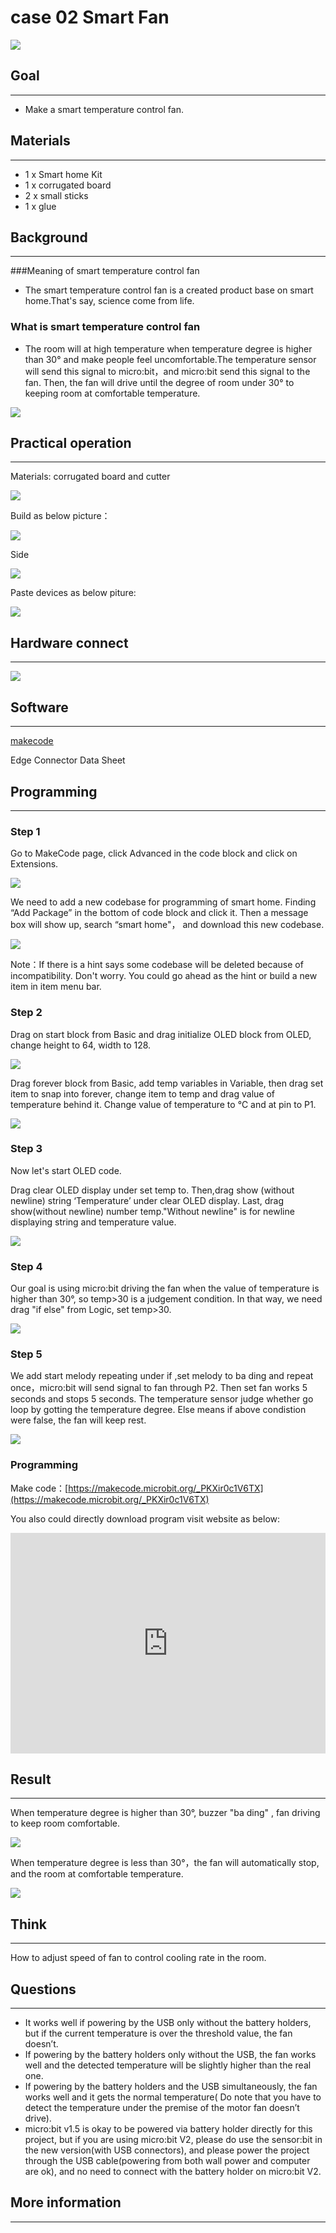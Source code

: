 # case 02 Smart Fan

![](./images/abtHWmp.jpg)
## Goal
---


- Make a smart temperature control fan. 

## Materials
---
- 1 x Smart home Kit
- 1 x corrugated board
- 2 x small sticks
- 1 x glue

## Background
---  
###Meaning of smart temperature control fan

- The smart temperature control fan is a created product base on smart home.That's say, science come from life.

### What is smart temperature control fan
- The room will at high temperature when temperature degree is higher than 30° and make people feel uncomfortable.The temperature sensor will send this signal to micro:bit，and micro:bit send this signal to the fan. Then, the fan will drive until the degree of room under 30° to keeping room at comfortable temperature.

![](./images/06g0wlF.png)

## Practical operation
---
Materials: corrugated board and cutter

![](./images/PuJE7uj.jpg)

Build as below picture：

![](./images/5sc9bid.jpg)

Side

![](./images/hvnmUhO.jpg)

Paste devices as below piture:

![](./images/C1lu2Vz.jpg)

## Hardware connect
---

![](./images/hkOaYEu.png)

## Software
---
[makecode](https://makecode.microbit.org/#)

Edge Connector Data Sheet

## Programming
---
### Step 1

Go to MakeCode page, click Advanced in the code block and click on Extensions.

![](./images/2qCyzQ7.png)

We need to add a new codebase for programming of smart home. Finding “Add Package” in the bottom of code block and click it. Then a message box will show up, search “smart home"， and download this new codebase.

![](./images/QR2s7LD.png)

Note：If there is a hint says some codebase will be deleted because of incompatibility. Don't worry. You could go ahead as the hint or build a new item in item menu bar.

### Step 2
Drag on start block from Basic and drag initialize OLED block from OLED, change height to 64, width to 128.

![](./images/NSOCUxe.png)

Drag forever block from Basic, add temp variables in Variable, then drag set item to snap into forever, change item to temp and drag value of temperature behind it. Change value of temperature to ℃ and at pin to P1. 

![](./images/wPfZA5F.png)

### Step 3

Now let's start OLED code.

Drag clear OLED display under set temp to. Then,drag show (without newline) string ‘Temperature’ under clear OLED display. Last, drag show(without newline) number temp."Without newline" is for newline displaying string and temperature value.

![](./images/gZwzVGd.png)

### Step 4

Our goal is using micro:bit driving the fan when the value of temperature is higher than 30°, so temp>30 is a judgement condition. In that way, we need drag "if else" from Logic, set temp>30. 

![](./images/Ys6Hcm3.png)

### Step 5

We add start melody repeating under if ,set melody to ba ding and repeat once，micro:bit will send signal to fan through P2. Then set fan works 5 seconds and stops 5 seconds. The temperature sensor judge whether go loop by gotting the temperature degree. Else means if above condistion were false, the fan will keep rest. 

![](./images/FHAWwTm.png)

### Programming


Make code：[https://makecode.microbit.org/_PKXir0c1V6TX](https://makecode.microbit.org/_PKXir0c1V6TX)

You also could directly download program visit website as below:

<div style="position:relative;height:0;padding-bottom:70%;overflow:hidden;"><iframe style="position:absolute;top:0;left:0;width:100%;height:100%;" src="https://makecode.microbit.org/#pub:_PKXir0c1V6TX" frameborder="0" sandbox="allow-popups allow-forms allow-scripts allow-same-origin"></iframe></div>  

## Result
---
When temperature degree is higher than 30°, buzzer "ba ding" , fan driving to keep room comfortable.

![](./images/mv5oVws.jpg)

When temperature degree is less than 30°，the fan will automatically stop, and the room at comfortable temperature.

![](./images/Rtptdzw.jpg)

## Think
---
How to adjust speed of fan to control cooling rate in the room. 


## Questions
---
- It works well if powering by the USB only without the battery holders, but if the current temperature is over the threshold value, the fan doesn’t.
- If powering by the battery holders only without the USB, the fan works well and the detected temperature will be slightly higher than the real one.
- If powering by the battery holders and the USB simultaneously, the fan works well and it gets the normal temperature( Do note that you have to detect the temperature under the premise of the motor fan doesn’t drive).
- micro:bit v1.5 is okay to be powered via battery holder directly for this project, but if you are using micro:bit V2, please do use the sensor:bit in the new version(with USB connectors), and please power the project through the USB cable(powering from both wall power and computer are ok), and no need to connect with the battery holder on micro:bit V2.


## More information   
---
